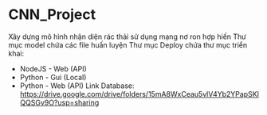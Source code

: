# CNN_Project
Xây dựng mô hình nhận diện rác thải sử dụng mạng nơ ron hợp hiến
Thư mục model chứa các file huấn luyện
Thư mục Deploy chứa thư mục triển khai:
 - NodeJS - Web (API)
 - Python - Gui (Local)
 - Python - Web (API)
Link Database: https://drive.google.com/drive/folders/15mA8WxCeau5vlV4Yb2YPapSKIQQSGv9O?usp=sharing
